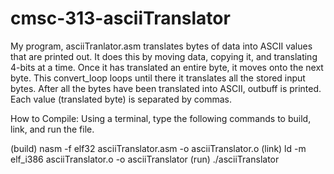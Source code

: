 # cmsc-313-asciiTranslator

My program, asciiTranlator.asm translates bytes of data into ASCII values that are printed out. 
It does this by moving data, copying it, and translating 4-bits at a time. Once it has translated an entire byte, it moves onto the next byte.
This convert_loop loops until there it translates all the stored input bytes.
After all the bytes have been translated into ASCII, outbuff is printed.
Each value (translated byte) is separated by commas.

How to Compile:
Using a terminal, type the following commands to build, link, and run the file.

(build) nasm -f elf32 asciiTranslator.asm -o asciiTranslator.o
(link) ld -m elf_i386 asciiTranslator.o -o asciiTranslator
(run) ./asciiTranslator
